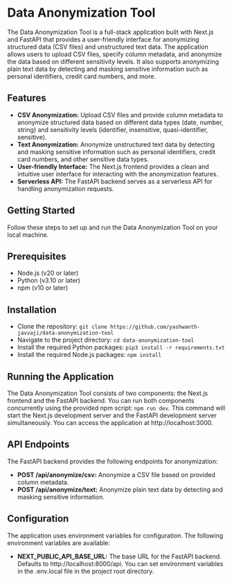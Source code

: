 # Data Anonymization Tool
The Data Anonymization Tool is a full-stack application built with Next.js and FastAPI that provides a user-friendly interface for anonymizing structured data (CSV files) and unstructured text data. The application allows users to upload CSV files, specify column metadata, and anonymize the data based on different sensitivity levels. It also supports anonymizing plain text data by detecting and masking sensitive information such as personal identifiers, credit card numbers, and more.

## Features
- **CSV Anonymization:** Upload CSV files and provide column metadata to anonymize structured data based on different data types (date, number, string) and sensitivity levels (identifier, insensitive, quasi-identifier, sensitive).
- **Text Anonymization:** Anonymize unstructured text data by detecting and masking sensitive information such as personal identifiers, credit card numbers, and other sensitive data types.
- **User-friendly Interface:** The Next.js frontend provides a clean and intuitive user interface for interacting with the anonymization features.
- **Serverless API:** The FastAPI backend serves as a serverless API for handling anonymization requests.

## Getting Started
Follow these steps to set up and run the Data Anonymization Tool on your local machine.

## Prerequisites
- Node.js (v20 or later)
- Python (v3.10 or later)
- npm (v10 or later)

## Installation
- Clone the repository: ```git clone https://github.com/yashwanth-javvaji/data-anonymization-tool```
- Navigate to the project directory: ```cd data-anonymization-tool```
- Install the required Python packages: ```pip3 install -r requirements.txt```
- Install the required Node.js packages: ```npm install```

## Running the Application
The Data Anonymization Tool consists of two components: the Next.js frontend and the FastAPI backend. You can run both components concurrently using the provided npm script: ```npm run dev```.
This command will start the Next.js development server and the FastAPI development server simultaneously. You can access the application at http://localhost:3000.

## API Endpoints
The FastAPI backend provides the following endpoints for anonymization:
- **POST /api/anonymize/csv:** Anonymize a CSV file based on provided column metadata.
- **POST /api/anonymize/text:** Anonymize plain text data by detecting and masking sensitive information.

## Configuration
The application uses environment variables for configuration. The following environment variables are available:
- **NEXT_PUBLIC_API_BASE_URL:** The base URL for the FastAPI backend. Defaults to http://localhost:8000/api.
You can set environment variables in the .env.local file in the project root directory.